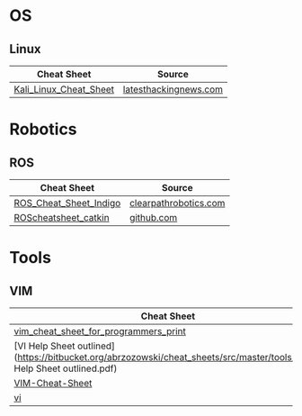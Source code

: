 # OS

## Linux

| Cheat Sheet | Source |
|-------------|--------|
| [Kali_Linux_Cheat_Sheet](https://bitbucket.org/abrzozowski/cheat_sheets/src/master/os/linux/Kali_Linux_Cheat_Sheet.png) | [latesthackingnews.com](https://www.latesthackingnews.com/wp-content/uploads/2015/08/Kali_Linux_Cheat_Sheet.png) |

# Robotics

## ROS

| Cheat Sheet | Source |
|-------------|--------|
| [ROS_Cheat_Sheet_Indigo](https://bitbucket.org/abrzozowski/cheat_sheets/src/master/robotics/ros/ROS_Cheat_Sheet_Indigo.pdf) | [clearpathrobotics.com](http://bit.ly/1RCVMaB) |
| [ROScheatsheet_catkin](https://bitbucket.org/abrzozowski/cheat_sheets/src/master/robotics/ros/ROScheatsheet_catkin.pdf) | [github.com](https://github.com/ros/cheatsheet/releases/download/0.0.1/ROScheatsheet_catkin.pdf) |

# Tools

## VIM

| Cheat Sheet | Source |
|-------------|--------|
| [vim_cheat_sheet_for_programmers_print](https://bitbucket.org/abrzozowski/cheat_sheets/src/master/tools/vim/vim_cheat_sheet_for_programmers_print.png) | [michael.peopleofhonoronly.com](http://michael.peopleofhonoronly.com/vim/vim_cheat_sheet_for_programmers_print.png) |
| [VI Help Sheet outlined](https://bitbucket.org/abrzozowski/cheat_sheets/src/master/tools/vim/VI Help Sheet outlined.pdf) | [gosquared.com](http://downloads.gosquared.com/help_sheets/10/VI%20Help%20Sheet%20outlined.pdf) |
| [VIM-Cheat-Sheet](https://bitbucket.org/abrzozowski/cheat_sheets/src/master/tools/vim/VIM-Cheat-Sheet.jpg) | http://i.imgur.com/TVmDF.png |
| [vi](https://bitbucket.org/abrzozowski/cheat_sheets/src/master/tools/vim/vi.odt) | [linux.subogero.com](http://linux.subogero.com/wp-content/uploads/2011/07/vi.odt) |
